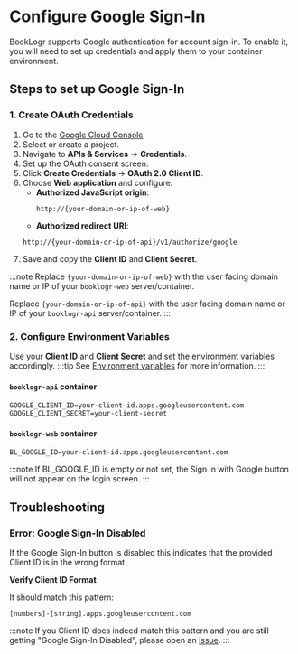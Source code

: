 # Configure Google Sign-In

BookLogr supports Google authentication for account sign-in. To enable it, you will need to set up credentials and apply them to your container environment.

## Steps to set up Google Sign-In
### 1. Create OAuth Credentials
1. Go to the [Google Cloud Console](https://console.cloud.google.com/)
2. Select or create a project.
3. Navigate to **APIs & Services** → **Credentials**.
4. Set up the OAuth consent screen.
5. Click **Create Credentials** → **OAuth 2.0 Client ID**.
6. Choose **Web application** and configure:
   - **Authorized JavaScript origin**:  
     ```
     http://{your-domain-or-ip-of-web}
     ```
    - **Authorized redirect URI**:  
     ```
     http://{your-domain-or-ip-of-api}/v1/authorize/google
     ```
7. Save and copy the **Client ID** and **Client Secret**.

:::note
Replace `{your-domain-or-ip-of-web}` with the user facing domain name or IP of your `booklogr-web` server/container.

Replace `{your-domain-or-ip-of-api}` with the user facing domain name or IP of your `booklogr-api` server/container.
:::

### 2. Configure Environment Variables
Use your **Client ID** and **Client Secret** and set the environment variables accordingly.
:::tip
See [Environment variables](/docs/Configuration/Environment-variables) for more information.
:::

#### `booklogr-api` container
```env
GOOGLE_CLIENT_ID=your-client-id.apps.googleusercontent.com
GOOGLE_CLIENT_SECRET=your-client-secret
```

#### `booklogr-web` container
```env
BL_GOOGLE_ID=your-client-id.apps.googleusercontent.com
```
:::note
If BL_GOOGLE_ID is empty or not set, the Sign in with Google button will not appear on the login screen.
:::

## Troubleshooting
### Error: Google Sign-In Disabled
If the Google Sign-In button is disabled this indicates that the provided Client ID is in the wrong format. 

**Verify Client ID Format**

It should match this pattern:
```
[numbers]-[string].apps.googleusercontent.com
```
:::note
If you Client ID does indeed match this pattern and you are still getting "Google Sign-In Disabled", please open an [issue](https://github.com/mozzo1000/booklogr/issues).
:::

